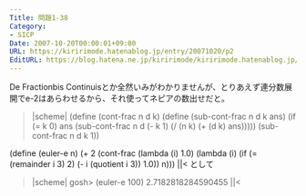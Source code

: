 ```yaml
---
Title: 問題1-38
Category:
- SICP
Date: 2007-10-20T00:00:01+09:00
URL: https://kiririmode.hatenablog.jp/entry/20071020/p2
EditURL: https://blog.hatena.ne.jp/kiririmode/kiririmode.hatenablog.jp/atom/entry/8454420450078216484
---
```



De Fractionbis Continuisとか全然いみがわかりませんが、とりあえず連分数展開でe-2はあらわせるから、それ使ってネピアの数出せだと。
>|scheme|
(define (cont-frac n d k)
  (define (sub-cont-frac n d k ans)
    (if (= k 0)
	ans
	(sub-cont-frac n d (- k 1)
		       (/ (n k)
			  (+ (d k) ans)))))
  (sub-cont-frac n d k 1))

(define (euler-e n)
  (+ 2
     (cont-frac (lambda (i) 1.0)
		(lambda (i)
		  (if (= (remainder i 3) 2)
		      (- i (quotient i 3))
		      1.0))
		n)))
||<
として
>|scheme|
gosh> (euler-e 100)
2.7182818284590455
||<
